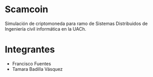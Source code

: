 # Scamcoin

Simulación de criptomoneda para ramo de Sistemas Distribuidos de Ingeniería civil informática en la UACh.

# Integrantes

- Francisco Fuentes
- Tamara Badilla Vásquez
